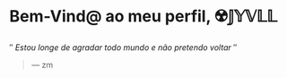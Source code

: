 # Bem-Vind@ ao meu perfil, :radioactive:&#120129;&#120144;&#120141;&#120131;&#120131;

″ *Estou longe de agradar todo mundo e não pretendo voltar* ″
> — zm
